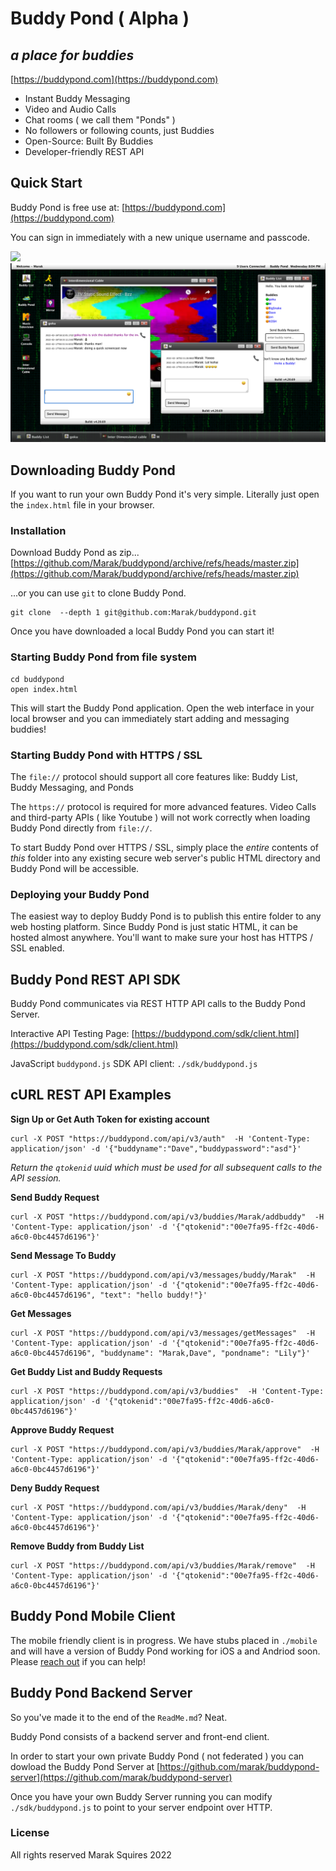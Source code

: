 # Buddy Pond ( Alpha )
## *a place for buddies*
[https://buddypond.com](https://buddypond.com)

 - Instant Buddy Messaging
 - Video and Audio Calls
 - Chat rooms ( we call them "Ponds" )
 - No followers or following counts, just Buddies
 - Open-Source: Built By Buddies
 - Developer-friendly REST API

## Quick Start

Buddy Pond is free use at: [https://buddypond.com](https://buddypond.com)

You can sign in immediately with a new unique username and passcode.

<a href="https://buddypond.com"><img src="https://github.com/Marak/buddypond-assets/raw/master/promo/alpha-demo.gif"/></a>
<a href="https://buddypond.com"><img src="https://github.com/Marak/buddypond-assets/raw/master/promo/alphs-screenshot.png"/></a>


## Downloading Buddy Pond

If you want to run your own Buddy Pond it's very simple. Literally just open the `index.html` file in your browser.

### Installation

Download Buddy Pond as zip... [https://github.com/Marak/buddypond/archive/refs/heads/master.zip](https://github.com/Marak/buddypond/archive/refs/heads/master.zip)

...or you can use `git` to clone Buddy Pond.

```
git clone  --depth 1 git@github.com:Marak/buddypond.git
```

Once you have downloaded a local Buddy Pond you can start it!

### Starting Buddy Pond from file system

```
cd buddypond
open index.html
```

This will start the Buddy Pond application. Open the web interface in your local browser and you can immediately start adding and messaging buddies!

### Starting Buddy Pond with HTTPS / SSL

The `file://` protocol should support all core features like: Buddy List, Buddy Messaging, and Ponds

The `https://` protocol is required for more advanced features. Video Calls and third-party APIs ( like Youtube ) will not work correctly when loading Buddy Pond directly from `file://`.

To start Buddy Pond over HTTPS / SSL, simply place the *entire* contents of *this* folder into any existing secure web server's public HTML directory and Buddy Pond will be accessible.

### Deploying your Buddy Pond

The easiest way to deploy Buddy Pond is to publish this entire folder to any web hosting platform. Since Buddy Pond is just static HTML, it can be hosted almost anywhere. You'll want to make sure your host has HTTPS / SSL enabled.

## Buddy Pond REST API SDK

Buddy Pond communicates via REST HTTP API calls to the Buddy Pond Server.

Interactive API Testing Page: [https://buddypond.com/sdk/client.html](https://buddypond.com/sdk/client.html)

JavaScript `buddypond.js` SDK API client: `./sdk/buddypond.js`

## cURL REST API Examples


**Sign Up or Get Auth Token for existing account**

```
curl -X POST "https://buddypond.com/api/v3/auth"  -H 'Content-Type: application/json' -d '{"buddyname":"Dave","buddypassword":"asd"}'
```

*Return the `qtokenid` uuid which must be used for all subsequent calls to the API session.*

**Send Buddy Request**

```
curl -X POST "https://buddypond.com/api/v3/buddies/Marak/addbuddy"  -H 'Content-Type: application/json' -d '{"qtokenid":"00e7fa95-ff2c-40d6-a6c0-0bc4457d6196"}'
```

**Send Message To Buddy**

```
curl -X POST "https://buddypond.com/api/v3/messages/buddy/Marak"  -H 'Content-Type: application/json' -d '{"qtokenid":"00e7fa95-ff2c-40d6-a6c0-0bc4457d6196", "text": "hello buddy!"}'

```

**Get Messages**

```
curl -X POST "https://buddypond.com/api/v3/messages/getMessages"  -H 'Content-Type: application/json' -d '{"qtokenid":"00e7fa95-ff2c-40d6-a6c0-0bc4457d6196", "buddyname": "Marak,Dave", "pondname": "Lily"}'

```

**Get Buddy List and Buddy Requests**

```
curl -X POST "https://buddypond.com/api/v3/buddies"  -H 'Content-Type: application/json' -d '{"qtokenid":"00e7fa95-ff2c-40d6-a6c0-0bc4457d6196"}'

```

**Approve Buddy Request**

```
curl -X POST "https://buddypond.com/api/v3/buddies/Marak/approve"  -H 'Content-Type: application/json' -d '{"qtokenid":"00e7fa95-ff2c-40d6-a6c0-0bc4457d6196"}'

```

**Deny Buddy Request**

```
curl -X POST "https://buddypond.com/api/v3/buddies/Marak/deny"  -H 'Content-Type: application/json' -d '{"qtokenid":"00e7fa95-ff2c-40d6-a6c0-0bc4457d6196"}'

```

**Remove Buddy from Buddy List**

```
curl -X POST "https://buddypond.com/api/v3/buddies/Marak/remove"  -H 'Content-Type: application/json' -d '{"qtokenid":"00e7fa95-ff2c-40d6-a6c0-0bc4457d6196"}'

```

## Buddy Pond Mobile Client

The mobile friendly client is in progress. We have stubs placed in `./mobile` and will have a version of Buddy Pond working for iOS a and Andriod soon. Please [reach out](https://github.com/Marak/buddypond/issues) if you can help!

## Buddy Pond Backend Server
So you've made it to the end of the `ReadMe.md`? Neat.

Buddy Pond consists of a backend server and front-end client.

In order to start your own private Buddy Pond ( not federated ) you can dowload the Buddy Pond Server at [https://github.com/marak/buddypond-server](https://github.com/marak/buddypond-server)

Once you have your own Buddy Server running you can modify `./sdk/buddypond.js` to point to your server endpoint over HTTP.

### License
All rights reserved Marak Squires 2022